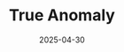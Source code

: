 ---  
layout: startup_page  
title: "True Anomaly"  
id: "trueanomaly.space"  
permalink: "/trueanomalytrueanomaly.space04302025/"  
website: "https://www.trueanomaly.space"  
funding_round: "Series C"  
funding_amount: "$260M"  
investors: "Accel, Meritech Capital, Eclipse, Riot Ventures, Menlo Ventures, 645 Ventures, ACME Capital, Space VC, Champion Hill Ventures, Narya"  
about: "True Anomaly develops advanced autonomous defense products for U.S. and Allied space superiority. They design, build, sell, and field solutions to achieve space superiority, focusing on spacecraft, software, and autonomy. Their Jackal spacecraft and Mosaic software are key components of their offerings."  
markets: "Aerospace, Defense, Space Technology"  
hq: "Centennial, Colorado, United States"  
founded_year: "2022"  
linkedin: "https://www.linkedin.com/company/true-anomaly/"  
twitter: "https://twitter.com/The_TrueAnomaly"  
instagram: ""  
facebook: ""  
crunchbase: ""  
pitchbook: "https://pitchbook.com/profiles/company/503180-47"  

date_display: "30-Apr-2025"  
date: "2025-04-30"

# SEO Optimization  
meta_title: "True Anomaly - Series C Funding ($260M)"  
meta_description: "True Anomaly, True Anomaly develops advanced autonomous defense products for U.S. and Allied space superiority. They design, build, sell, and field solutions to ach..."  
meta_keywords: "True Anomaly, Aerospace, Defense, Space Technology, Series C funding"  
canonical_url: "https://startup.projectstartups.com/trueanomalytrueanomaly.space04302025/"  
---